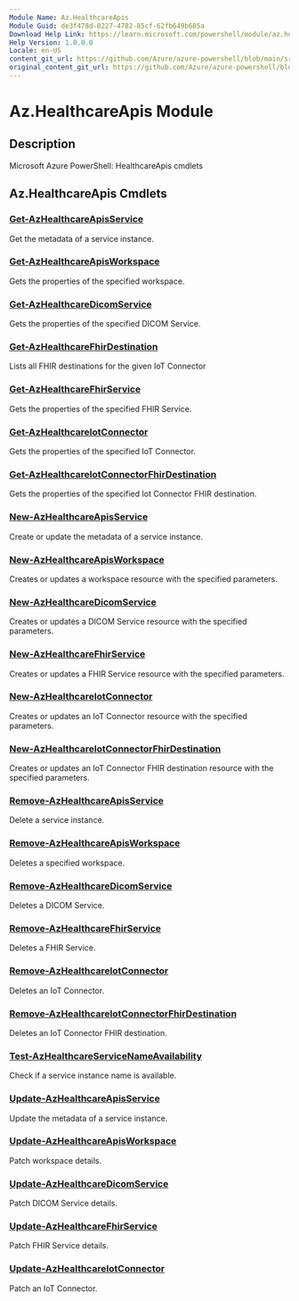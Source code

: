 ```yaml
---
Module Name: Az.HealthcareApis
Module Guid: de3f478d-0227-4782-85cf-62fb649b685a
Download Help Link: https://learn.microsoft.com/powershell/module/az.healthcareapis
Help Version: 1.0.0.0
Locale: en-US
content_git_url: https://github.com/Azure/azure-powershell/blob/main/src/HealthcareApis/HealthcareApis/help/Az.HealthcareApis.md
original_content_git_url: https://github.com/Azure/azure-powershell/blob/main/src/HealthcareApis/HealthcareApis/help/Az.HealthcareApis.md
---
```


# Az.HealthcareApis Module
## Description
Microsoft Azure PowerShell: HealthcareApis cmdlets

## Az.HealthcareApis Cmdlets
### [Get-AzHealthcareApisService](Get-AzHealthcareApisService.md)
Get the metadata of a service instance.

### [Get-AzHealthcareApisWorkspace](Get-AzHealthcareApisWorkspace.md)
Gets the properties of the specified workspace.

### [Get-AzHealthcareDicomService](Get-AzHealthcareDicomService.md)
Gets the properties of the specified DICOM Service.

### [Get-AzHealthcareFhirDestination](Get-AzHealthcareFhirDestination.md)
Lists all FHIR destinations for the given IoT Connector

### [Get-AzHealthcareFhirService](Get-AzHealthcareFhirService.md)
Gets the properties of the specified FHIR Service.

### [Get-AzHealthcareIotConnector](Get-AzHealthcareIotConnector.md)
Gets the properties of the specified IoT Connector.

### [Get-AzHealthcareIotConnectorFhirDestination](Get-AzHealthcareIotConnectorFhirDestination.md)
Gets the properties of the specified Iot Connector FHIR destination.

### [New-AzHealthcareApisService](New-AzHealthcareApisService.md)
Create or update the metadata of a service instance.

### [New-AzHealthcareApisWorkspace](New-AzHealthcareApisWorkspace.md)
Creates or updates a workspace resource with the specified parameters.

### [New-AzHealthcareDicomService](New-AzHealthcareDicomService.md)
Creates or updates a DICOM Service resource with the specified parameters.

### [New-AzHealthcareFhirService](New-AzHealthcareFhirService.md)
Creates or updates a FHIR Service resource with the specified parameters.

### [New-AzHealthcareIotConnector](New-AzHealthcareIotConnector.md)
Creates or updates an IoT Connector resource with the specified parameters.

### [New-AzHealthcareIotConnectorFhirDestination](New-AzHealthcareIotConnectorFhirDestination.md)
Creates or updates an IoT Connector FHIR destination resource with the specified parameters.

### [Remove-AzHealthcareApisService](Remove-AzHealthcareApisService.md)
Delete a service instance.

### [Remove-AzHealthcareApisWorkspace](Remove-AzHealthcareApisWorkspace.md)
Deletes a specified workspace.

### [Remove-AzHealthcareDicomService](Remove-AzHealthcareDicomService.md)
Deletes a DICOM Service.

### [Remove-AzHealthcareFhirService](Remove-AzHealthcareFhirService.md)
Deletes a FHIR Service.

### [Remove-AzHealthcareIotConnector](Remove-AzHealthcareIotConnector.md)
Deletes an IoT Connector.

### [Remove-AzHealthcareIotConnectorFhirDestination](Remove-AzHealthcareIotConnectorFhirDestination.md)
Deletes an IoT Connector FHIR destination.

### [Test-AzHealthcareServiceNameAvailability](Test-AzHealthcareServiceNameAvailability.md)
Check if a service instance name is available.

### [Update-AzHealthcareApisService](Update-AzHealthcareApisService.md)
Update the metadata of a service instance.

### [Update-AzHealthcareApisWorkspace](Update-AzHealthcareApisWorkspace.md)
Patch workspace details.

### [Update-AzHealthcareDicomService](Update-AzHealthcareDicomService.md)
Patch DICOM Service details.

### [Update-AzHealthcareFhirService](Update-AzHealthcareFhirService.md)
Patch FHIR Service details.

### [Update-AzHealthcareIotConnector](Update-AzHealthcareIotConnector.md)
Patch an IoT Connector.

